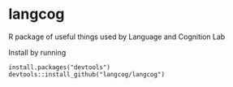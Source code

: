 # langcog
R package of useful things used by Language and Cognition Lab

Install by running
```
install.packages("devtools")
devtools::install_github("langcog/langcog")
```

